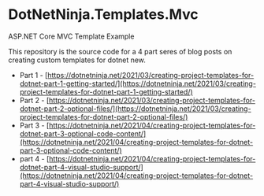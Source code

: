# DotNetNinja.Templates.Mvc
ASP.NET Core MVC Template Example

This repository is the source code for a 4 part seres of blog posts on creating custom templates for dotnet new.

* Part 1 - [https://dotnetninja.net/2021/03/creating-project-templates-for-dotnet-part-1-getting-started/](https://dotnetninja.net/2021/03/creating-project-templates-for-dotnet-part-1-getting-started/)
* Part 2 - [https://dotnetninja.net/2021/03/creating-project-templates-for-dotnet-part-2-optional-files/](https://dotnetninja.net/2021/03/creating-project-templates-for-dotnet-part-2-optional-files/)
* Part 3 - [https://dotnetninja.net/2021/04/creating-project-templates-for-dotnet-part-3-optional-code-content/](https://dotnetninja.net/2021/04/creating-project-templates-for-dotnet-part-3-optional-code-content/)
* part 4 - [https://dotnetninja.net/2021/04/creating-project-templates-for-dotnet-part-4-visual-studio-support/](https://dotnetninja.net/2021/04/creating-project-templates-for-dotnet-part-4-visual-studio-support/)
